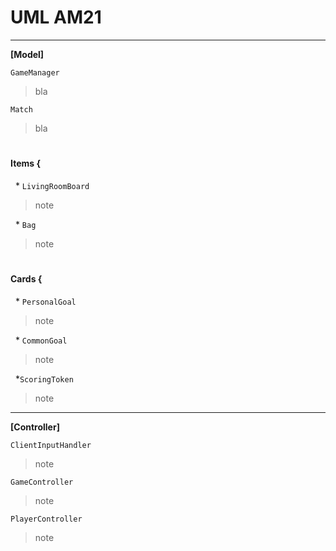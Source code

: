 # UML AM21

---

**[Model]**  
 
 
```GameManager```
> bla

```Match```
> bla

#


####  Items {

&nbsp; \* ```LivingRoomBoard```
> note

&nbsp; \* ```Bag```
> note
#
 
 

####  Cards {
&nbsp; \* ```PersonalGoal```
> note

&nbsp; \* ```CommonGoal```
> note

&nbsp; \*```ScoringToken```
> note




------



**[Controller]**

```ClientInputHandler```
> note

```GameController```
> note

```PlayerController```
> note
